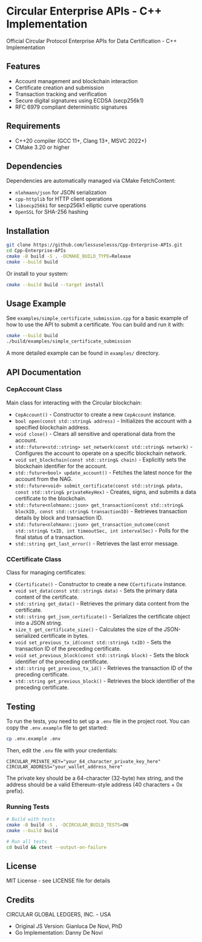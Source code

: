 # Circular Enterprise APIs - C++ Implementation

Official Circular Protocol Enterprise APIs for Data Certification - C++ Implementation

## Features

- Account management and blockchain interaction
- Certificate creation and submission
- Transaction tracking and verification
- Secure digital signatures using ECDSA (secp256k1)
- RFC 6979 compliant deterministic signatures

## Requirements

- C++20 compiler (GCC 11+, Clang 13+, MSVC 2022+)
- CMake 3.20 or higher

## Dependencies

Dependencies are automatically managed via CMake FetchContent:

- `nlohmann/json` for JSON serialization
- `cpp-httplib` for HTTP client operations
- `libsecp256k1` for secp256k1 elliptic curve operations
- `OpenSSL` for SHA-256 hashing

## Installation

```bash
git clone https://github.com/lessuselesss/Cpp-Enterprise-APIs.git
cd Cpp-Enterprise-APIs
cmake -B build -S . -DCMAKE_BUILD_TYPE=Release
cmake --build build
```

Or install to your system:

```bash
cmake --build build --target install
```

## Usage Example

See `examples/simple_certificate_submission.cpp` for a basic example of how to use the API to submit a certificate. You can build and run it with:

```bash
cmake --build build
./build/examples/simple_certificate_submission
```

A more detailed example can be found in `examples/` directory.

## API Documentation

### CepAccount Class

Main class for interacting with the Circular blockchain:

- `CepAccount()` - Constructor to create a new `CepAccount` instance.
- `bool open(const std::string& address)` - Initializes the account with a specified blockchain address.
- `void close()` - Clears all sensitive and operational data from the account.
- `std::future<std::string> set_network(const std::string& network)` - Configures the account to operate on a specific blockchain network.
- `void set_blockchain(const std::string& chain)` - Explicitly sets the blockchain identifier for the account.
- `std::future<bool> update_account()` - Fetches the latest nonce for the account from the NAG.
- `std::future<void> submit_certificate(const std::string& pdata, const std::string& privateKeyHex)` - Creates, signs, and submits a data certificate to the blockchain.
- `std::future<nlohmann::json> get_transaction(const std::string& blockID, const std::string& transactionID)` - Retrieves transaction details by block and transaction ID.
- `std::future<nlohmann::json> get_transaction_outcome(const std::string& txID, int timeoutSec, int intervalSec)` - Polls for the final status of a transaction.
- `std::string get_last_error()` - Retrieves the last error message.

### CCertificate Class

Class for managing certificates:

- `CCertificate()` - Constructor to create a new `CCertificate` instance.
- `void set_data(const std::string& data)` - Sets the primary data content of the certificate.
- `std::string get_data()` - Retrieves the primary data content from the certificate.
- `std::string get_json_certificate()` - Serializes the certificate object into a JSON string.
- `size_t get_certificate_size()` - Calculates the size of the JSON-serialized certificate in bytes.
- `void set_previous_tx_id(const std::string& txID)` - Sets the transaction ID of the preceding certificate.
- `void set_previous_block(const std::string& block)` - Sets the block identifier of the preceding certificate.
- `std::string get_previous_tx_id()` - Retrieves the transaction ID of the preceding certificate.
- `std::string get_previous_block()` - Retrieves the block identifier of the preceding certificate.

## Testing

To run the tests, you need to set up a `.env` file in the project root. You can copy the `.env.example` file to get started:

```bash
cp .env.example .env
```

Then, edit the `.env` file with your credentials:

```
CIRCULAR_PRIVATE_KEY="your_64_character_private_key_here"
CIRCULAR_ADDRESS="your_wallet_address_here"
```

The private key should be a 64-character (32-byte) hex string, and the address should be a valid Ethereum-style address (40 characters + 0x prefix).

### Running Tests

```bash
# Build with tests
cmake -B build -S . -DCIRCULAR_BUILD_TESTS=ON
cmake --build build

# Run all tests
cd build && ctest --output-on-failure
```

## License

MIT License - see LICENSE file for details

## Credits

CIRCULAR GLOBAL LEDGERS, INC. - USA

- Original JS Version: Gianluca De Novi, PhD
- Go Implementation: Danny De Novi